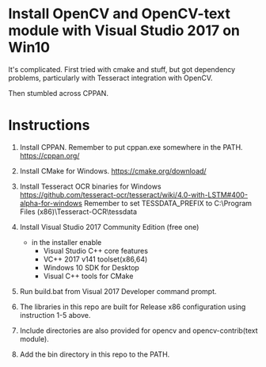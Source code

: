 # Install OpenCV and OpenCV-text module with Visual Studio 2017 on Win10

It's complicated. First tried with cmake and stuff, but got dependency problems,
particularly with Tesseract integration with OpenCV.

Then stumbled across CPPAN. 

# Instructions
1. Install CPPAN. Remember to put cppan.exe somewhere in the PATH.
   https://cppan.org/
   
2. Install CMake for Windows.
   https://cmake.org/download/

3. Install Tesseract OCR binaries for Windows
   https://github.com/tesseract-ocr/tesseract/wiki/4.0-with-LSTM#400-alpha-for-windows
   Remember to set TESSDATA_PREFIX to C:\Program Files (x86)\Tesseract-OCR\tessdata
   
4. Install Visual Studio 2017 Community Edition (free one)
   - in the installer enable 
      * Visual Studio C++ core features
	  * VC++ 2017 v141 toolset(x86,64)
	  * Windows 10 SDK for Desktop
	  * Visual C++ tools for CMake
	  
5. Run build.bat from Visual 2017 Developer command prompt. 
6. The libraries in this repo are built for Release x86 configuration using instruction 1-5 above.
7. Include directories are also provided for opencv and opencv-contrib(text module).  
8. Add the bin directory in this repo to the PATH.


